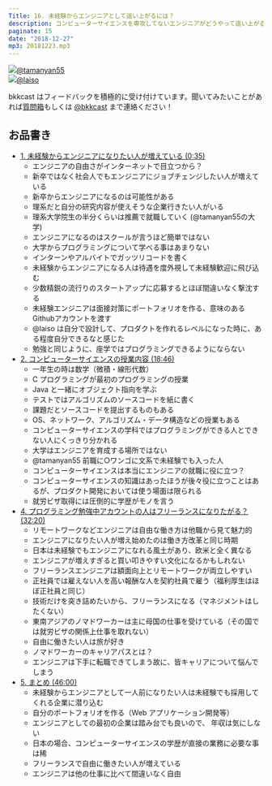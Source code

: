 ```yaml
---
Title: 16. 未経験からエンジニアとして這い上がるには？
description: コンピューターサイエンスを専攻してないエンジニアがどうやって這い上がるのか？ここ数年プログラミングスクールなど乱立しはじめ、徐々にエンジニアが人気職になりつつある。エンジニアとして働くために必要な事とは？
paginate: 15
date: "2018-12-27"
mp3: 20181223.mp3
---
```


<div class="presenter-container">
  <div class="presenter-item">
    <a href="https://twitter.com/tamanyan55" target="_blank"><img class="icon" src="https://pbs.twimg.com/profile_images/1089693847423135744/1vQXaEsT_400x400.jpg"><span>@tamanyan55</span></a>
  </div>
  <div class="presenter-item">
    <a href="https://twitter.com/laiso" target="_blank"><img class="icon" src="https://pbs.twimg.com/profile_images/1453556212/profile_img.png.128.1291829485_reasonably_small_400x400.png"><span>@laiso</span></a>
  </div>
</div>

bkkcast はフィードバックを積極的に受け付けています。聞いてみたいことがあれば<a class="notice" href="https://peing.net/ja/bkkcast" target="_blank">質問箱</a>もしくは <a class="notice" href="https://twitter.com/bkkcast" target="_blank">@bkkcast</a> まで連絡ください！

## お品書き

- <a class="jump" href="#35">1. 未経験からエンジニアになりたい人が増えている (0:35)</a>
  - エンジニアの自由さがインターネットで目立つから？
  - 新卒ではなく社会人でもエンジニアにジョブチェンジしたい人が増えている
  - 新卒からエンジニアになるのは可能性がある
  - 理系だと自分の研究内容が使えそうな企業行きたい人がいる
  - 理系大学院生の半分くらいは推薦で就職していく (@tamanyan55の大学)
  - エンジニアになるのはスクールが言うほど簡単ではない
  - 大学からプログラミングについて学べる事はあまりない
  - インターンやアルバイトでガッツリコードを書く
  - 未経験からエンジニアになる人は待遇を度外視して未経験歓迎に飛び込む
  - 少数精鋭の流行りのスタートアップに応募するとほぼ間違いなく撃沈する
  - 未経験エンジニアは面接対策にポートフォリオを作る、意味のあるGithubアカウントを渡す
  - @laiso は自分で設計して、プロダクトを作れるレベルになった時に、ある程度自分できるなと感じた
  - 勉強と同じように、座学ではプログラミングできるようにならない
- <a class="jump" href="#1126">2. コンピューターサイエンスの授業内容 (18:46)</a>
  - 一年生の時は数学（微積・線形代数）
  - C プログラミングが最初のプログラミングの授業
  - Java と一緒にオブジェクト指向を学ぶ
  - テストではアルゴリズムのソースコードを紙に書く
  - 課題だとソースコードを提出するものもある
  - OS、ネットワーク、アルゴリズム・データ構造などの授業もある
  - コンピューターサイエンスの学科ではプログラミングができる人とできない人にくっきり分かれる
  - 大学はエンジニアを育成する場所ではない
  - @tamanyan55 前職に○ワンゴに文系で未経験でも入った人
  - コンピューターサイエンスは本当にエンジニアの就職に役に立つ？
  - コンピューターサイエンスの知識はあったほうが後々役に立つことはあるが、プロダクト開発においては使う場面は限られる
  - 就労ビザ取得には圧倒的に学歴がモノを言う
- <a class="jump" href="#1940">4. プログラミング勉強中アカウントの人はフリーランスになりたがる？ (32:20)</a>
  - リモートワークなどエンジニアは自由な働き方は他職から見て魅力的
  - エンジニアになりたい人が増え始めたのは働き方改革と同じ時期
  - 日本は未経験でもエンジニアになれる風土があり、欧米と全く異なる
  - エンジニアが増えすぎると買い叩きやすい文化になるかもしれない
  - フリーランスエンジニアは額面向上とリモートワークが両立しやすい
  - 正社員では雇えない人を高い報酬な人を契約社員で雇う（福利厚生はほぼ正社員と同じ）
  - 技術だけを突き詰めたいから、フリーランスになる（マネジメントはしたくない）
  - 東南アジアのノマドワーカーは主に母国の仕事を受けている（その国では就労ビザの関係上仕事を取れない）
  - 自由に働きたい人は旅が好き
  - ノマドワーカーのキャリアパスとは？
  - エンジニアは下手に転職できてしまう故に、皆キャリアについて悩んでしまう
- <a class="jump" href="#1953">5. まとめ (46:00)</a>
  - 未経験からエンジニアとして一人前になりたい人は未経験でも採用してくれる企業に潜り込む
  - 自分のポートフォリオを作る（Web アプリケーション開発等）
  - エンジニアとしての最初の企業は踏み台でも良いので、 年収は気にしない
  - 日本の場合、コンピューターサイエンスの学歴が直接の業務に必要な事は稀
  - フリーランスで自由に働きたい人が増えている
  - エンジニアは他の仕事に比べて間違いなく自由
